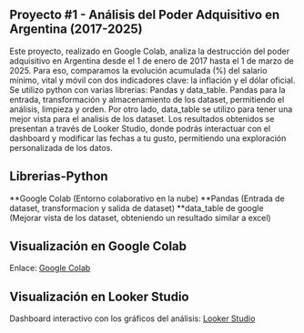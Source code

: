 ## Proyecto #1 - Análisis del Poder Adquisitivo en Argentina (2017-2025)

Este proyecto, realizado en Google Colab, analiza la destrucción del poder adquisitivo en Argentina desde el 1 de enero de 2017 hasta el 1 de marzo de 2025. Para eso, comparamos la evolución acumulada (%) del salario mínimo, vital y móvil con dos indicadores clave: la inflación y el dólar oficial.
Se utilizo python con varias librerias: Pandas y data_table. Pandas para la entrada, transformación y almacenamiento de los dataset, permitiendo el análisis, limpieza y orden. Por otro lado, data_table se utilizo para tener una mejor vista para el analisis de los dataset.
Los resultados obtenidos se presentan a través de Looker Studio, donde podrás interactuar con el dashboard y modificar las fechas a tu gusto, permitiendo una exploración personalizada de los datos.

## Librerias-Python

**Google Colab (Entorno colaborativo en la nube) 
**Pandas (Entrada de dataset, transformacion y salida de dataset)
**data_table de google (Mejorar vista de los dataset, obteniendo un resultado similar a excel)

## Visualización en Google Colab

Enlace: [Google Colab](https://colab.research.google.com/drive/1_WPS3G-A9gFaEhZiX1-gmmjhj9IIE-nR?usp=sharing)

## Visualización en Looker Studio

Dashboard interactivo con los gráficos del análisis: 
[Looker Studio](https://lookerstudio.google.com/s/qegdDoCtcl8)



